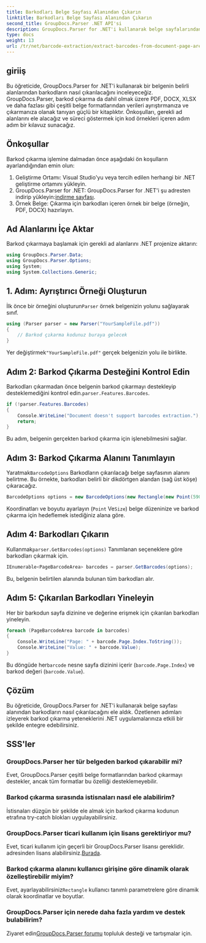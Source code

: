 ```yaml
---
title: Barkodları Belge Sayfası Alanından Çıkarın
linktitle: Barkodları Belge Sayfası Alanından Çıkarın
second_title: GroupDocs.Parser .NET API'si
description: GroupDocs.Parser for .NET'i kullanarak belge sayfalarından barkodları nasıl çıkaracağınızı öğrenin. Bu adım adım eğitimle belge işleme yeteneklerinizi geliştirin.
type: docs
weight: 13
url: /tr/net/barcode-extraction/extract-barcodes-from-document-page-area/
---
```

## giriiş
Bu öğreticide, GroupDocs.Parser for .NET'i kullanarak bir belgenin belirli alanlarından barkodların nasıl çıkarılacağını inceleyeceğiz. GroupDocs.Parser, barkod çıkarma da dahil olmak üzere PDF, DOCX, XLSX ve daha fazlası gibi çeşitli belge formatlarından verileri ayrıştırmanıza ve çıkarmanıza olanak tanıyan güçlü bir kitaplıktır. Önkoşulları, gerekli ad alanlarını ele alacağız ve süreci göstermek için kod örnekleri içeren adım adım bir kılavuz sunacağız.
## Önkoşullar
Barkod çıkarma işlemine dalmadan önce aşağıdaki ön koşulların ayarlandığından emin olun:
1. Geliştirme Ortamı: Visual Studio'yu veya tercih edilen herhangi bir .NET geliştirme ortamını yükleyin.
2.  GroupDocs.Parser for .NET: GroupDocs.Parser for .NET'i şu adresten indirip yükleyin:[indirme sayfası](https://releases.groupdocs.com/parser/net/).
3. Örnek Belge: Çıkarma için barkodları içeren örnek bir belge (örneğin, PDF, DOCX) hazırlayın.

## Ad Alanlarını İçe Aktar
Barkod çıkarmaya başlamak için gerekli ad alanlarını .NET projenize aktarın:
```csharp
using GroupDocs.Parser.Data;
using GroupDocs.Parser.Options;
using System;
using System.Collections.Generic;
```
## 1. Adım: Ayrıştırıcı Örneği Oluşturun
 İlk önce bir örneğini oluşturun`Parser` örnek belgenizin yolunu sağlayarak sınıf.
```csharp
using (Parser parser = new Parser("YourSampleFile.pdf"))
{
    // Barkod çıkarma kodunuz buraya gelecek
}
```
 Yer değiştirmek`"YourSampleFile.pdf"` gerçek belgenizin yolu ile birlikte.
## Adım 2: Barkod Çıkarma Desteğini Kontrol Edin
 Barkodları çıkarmadan önce belgenin barkod çıkarmayı destekleyip desteklemediğini kontrol edin.`parser.Features.Barcodes`.
```csharp
if (!parser.Features.Barcodes)
{
    Console.WriteLine("Document doesn't support barcodes extraction.");
    return;
}
```
Bu adım, belgenin gerçekten barkod çıkarma için işlenebilmesini sağlar.
## Adım 3: Barkod Çıkarma Alanını Tanımlayın
 Yaratmak`BarcodeOptions` Barkodların çıkarılacağı belge sayfasının alanını belirtme. Bu örnekte, barkodları belirli bir dikdörtgen alandan (sağ üst köşe) çıkaracağız.
```csharp
BarcodeOptions options = new BarcodeOptions(new Rectangle(new Point(590, 80), new Size(150, 150)));
```
Koordinatları ve boyutu ayarlayın (`Point` Ve`Size`) belge düzeninize ve barkod çıkarma için hedeflemek istediğiniz alana göre.
## Adım 4: Barkodları Çıkarın
 Kullanmak`parser.GetBarcodes(options)` Tanımlanan seçeneklere göre barkodları çıkarmak için.
```csharp
IEnumerable<PageBarcodeArea> barcodes = parser.GetBarcodes(options);
```
Bu, belgenin belirtilen alanında bulunan tüm barkodları alır.
## Adım 5: Çıkarılan Barkodları Yineleyin
Her bir barkodun sayfa dizinine ve değerine erişmek için çıkarılan barkodları yineleyin.
```csharp
foreach (PageBarcodeArea barcode in barcodes)
{
    Console.WriteLine("Page: " + barcode.Page.Index.ToString());
    Console.WriteLine("Value: " + barcode.Value);
}
```
 Bu döngüde her`barcode` nesne sayfa dizinini içerir (`barcode.Page.Index`) ve barkod değeri (`barcode.Value`).

## Çözüm
Bu öğreticide, GroupDocs.Parser for .NET'i kullanarak belge sayfası alanından barkodların nasıl çıkarılacağını ele aldık. Özetlenen adımları izleyerek barkod çıkarma yeteneklerini .NET uygulamalarınıza etkili bir şekilde entegre edebilirsiniz.

## SSS'ler
### GroupDocs.Parser her tür belgeden barkod çıkarabilir mi?
Evet, GroupDocs.Parser çeşitli belge formatlarından barkod çıkarmayı destekler, ancak tüm formatlar bu özelliği desteklemeyebilir.
### Barkod çıkarma sırasında istisnaları nasıl ele alabilirim?
İstisnaları düzgün bir şekilde ele almak için barkod çıkarma kodunun etrafına try-catch blokları uygulayabilirsiniz.
### GroupDocs.Parser ticari kullanım için lisans gerektiriyor mu?
Evet, ticari kullanım için geçerli bir GroupDocs.Parser lisansı gereklidir. adresinden lisans alabilirsiniz.[Burada](https://purchase.groupdocs.com/buy).
### Barkod çıkarma alanını kullanıcı girişine göre dinamik olarak özelleştirebilir miyim?
 Evet, ayarlayabilirsiniz`Rectangle` kullanıcı tanımlı parametrelere göre dinamik olarak koordinatlar ve boyutlar.
### GroupDocs.Parser için nerede daha fazla yardım ve destek bulabilirim?
 Ziyaret edin[GroupDocs.Parser forumu](https://forum.groupdocs.com/c/parser/17) topluluk desteği ve tartışmalar için.